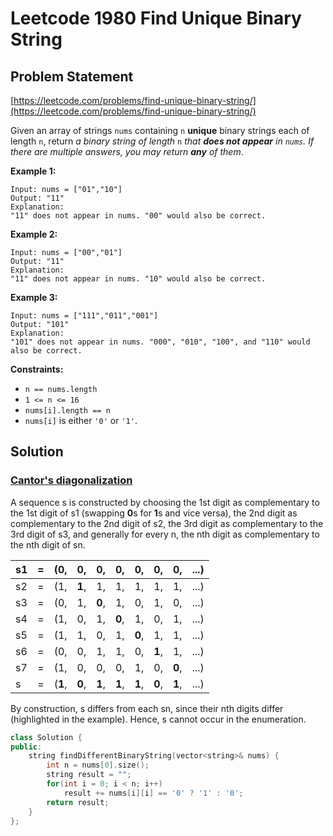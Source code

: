 # Leetcode 1980 Find Unique Binary String

## Problem Statement

[https://leetcode.com/problems/find-unique-binary-string/](https://leetcode.com/problems/find-unique-binary-string/)

Given an array of strings `nums` containing `n` **unique** binary strings each of length `n`, return _a binary string of length_ `n` _that **does not appear** in `nums`. If there are multiple answers, you may return **any** of them_.

**Example 1:**

```text
Input: nums = ["01","10"]
Output: "11"
Explanation: 
"11" does not appear in nums. "00" would also be correct.
```

**Example 2:**

```text
Input: nums = ["00","01"]
Output: "11"
Explanation: 
"11" does not appear in nums. "10" would also be correct.
```

**Example 3:**

```text
Input: nums = ["111","011","001"]
Output: "101"
Explanation: 
"101" does not appear in nums. "000", "010", "100", and "110" would also be correct.
```

**Constraints:**

* `n == nums.length`
* `1 <= n <= 16`
* `nums[i].length == n`
* `nums[i]` is either `'0'` or `'1'`.

## Solution

### [Cantor's diagonalization](https://en.wikipedia.org/wiki/Cantor%27s_diagonal_argument)

A sequence s is constructed by choosing the 1st digit as complementary to the 1st digit of s1 \(swapping **0**s for **1**s and vice versa\), the 2nd digit as complementary to the 2nd digit of s2, the 3rd digit as complementary to the 3rd digit of s3, and generally for every n, the nth digit as complementary to the nth digit of sn.

| s1 | = | \(**0**, | 0, | 0, | 0, | 0, | 0, | 0, | ...\) |
| :--- | :--- | :--- | :--- | :--- | :--- | :--- | :--- | :--- | :--- |
| s2 | = | \(1, | **1**, | 1, | 1, | 1, | 1, | 1, | ...\) |
| s3 | = | \(0, | 1, | **0**, | 1, | 0, | 1, | 0, | ...\) |
| s4 | = | \(1, | 0, | 1, | **0**, | 1, | 0, | 1, | ...\) |
| s5 | = | \(1, | 1, | 0, | 1, | **0**, | 1, | 1, | ...\) |
| s6 | = | \(0, | 0, | 1, | 1, | 0, | **1**, | 1, | ...\) |
| s7 | = | \(1, | 0, | 0, | 0, | 1, | 0, | **0**, | ...\) |
| s | = | \(**1**, | **0**, | **1**, | **1**, | **1**, | **0**, | **1**, | ...\) |

By construction, s differs from each sn, since their nth digits differ \(highlighted in the example\). Hence, s cannot occur in the enumeration.

```cpp
class Solution {
public:
    string findDifferentBinaryString(vector<string>& nums) {
        int n = nums[0].size();
        string result = "";
        for(int i = 0; i < n; i++)
            result += nums[i][i] == '0' ? '1' : '0';
        return result;   
    }
};
```




